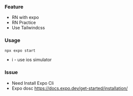 ### Feature
+ RN with expo 
+ RN Practice
+ Use Tailwindcss


### Usage
```bash 
npx expo start 
```
+ i - use ios simulator
  

### Issue
+ Need Install Expo Cli 
+ Expo dosc https://docs.expo.dev/get-started/installation/
